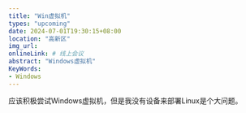 ```yaml
---
title: "Win虚拟机"
types: "upcoming"
date: 2024-07-01T19:30:15+08:00
location: "高新区"
img_url: 
onlineLink: # 线上会议
abstract: "Windows虚拟机"
KeyWords:
- Windows
---
```


应该积极尝试Windows虚拟机，但是我没有设备来部署Linux是个大问题。